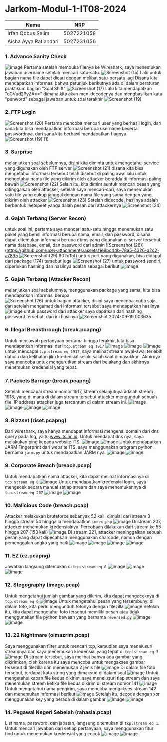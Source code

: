 # Jarkom-Modul-1-IT08-2024

| Nama          | NRP          |
| ------------- | ------------ |
| Irfan Qobus Salim | 5027221058 |
| Aisha Ayya Ratiandari | 5027231056 |

### 1. Advance Sanity Check
![image](https://github.com/user-attachments/assets/f9946ff3-7f82-435a-89ac-1a3bed12c644)
Pertama setelah membuka filenya ke Wireshark, saya menemukan jawaban username setelah mencari satu-satu.
![Screenshot (15)](https://github.com/user-attachments/assets/3cdcbcb9-adf6-45c0-8516-e0e0675c1925)
Lalu untuk bagian nama file dapat dicari dengan melihat satu-persatu lagi
Disana kita mendapatkan informasi bahwa petunjuk berikutnya ada di dalam peraturan praktikum bagian "Soal Shift"
![Screenshot (17)](https://github.com/user-attachments/assets/3074517a-56d1-4008-a727-7497a9f8a646)
Lalu kita mendapatkan "cGVud29yZA==" dimana kita akan men-decodenya dan menghasilkan kata "penword" sebagai jawaban untuk soal terakhir
![Screenshot (19)](https://github.com/user-attachments/assets/cc4de6dd-ad3c-45f7-9f66-d53510a097be)

### 2. FTP Login
![Screenshot (20)](https://github.com/user-attachments/assets/5044a37a-6667-42d5-b6c1-44932cb91bcf)
Pertama mencoba mencari user yang berhasil login, dari sana kita bisa mendapatkan informasi berupa username beserta passwordnya, dari sana kita berhasil mendapatkan flagnya
![Screenshot (19) (1)](https://github.com/user-attachments/assets/e6b54950-ddec-4730-ae19-ce7c41a21297)

### 3. Surprise
melanjutkan soal sebelumnya, disini kita diminta untuk mengetahui service yang digunakan oleh FTP server
![Screenshot (21)](https://github.com/user-attachments/assets/382ca43e-795d-4f25-8b32-305860853daf)
disana kita bisa mengetahui informasi tersebut telah disebut di paling awal
lalu untuk mengetahui nama file yang dikirim oleh attacker beradda di informasi paling bawah
![Screenshot (22)](https://github.com/user-attachments/assets/b532b773-39e5-40e5-9252-0e4661467679)
Selain itu, kita dimint auntuk mencari pesan yang ditinggalkan oleh attacker,
setelah saya mencari-cari, saya menemukan satu file yang cukup janggal dengan nama file yang sama dengan yang dikirim oleh attacker
![Screenshot (23)](https://github.com/user-attachments/assets/34081683-d9f6-4dfc-9588-dd02e426a547)
Setelah didecode, hasilnya adalah berbentuk leetspeet yanga dalah pesan dari attackernya
![Screenshot (24)](https://github.com/user-attachments/assets/ebab4cd2-eb4c-4467-bdce-eb6b90ae383f)

### 4. Gajah Terbang (Server Recon)
untuk soal ini, pertama saya mencari satu-satu hingga menemukan satu paket yang berisi informasi berupa nama, email, dan password, disana dapat ditemukan informasi berupa dbms yang digunakan di server tersebut, nama database, email, dan password dari admin
![Screenshot (28)](https://github.com/user-attachments/assets/1e8bc44b-78a5-4326-a2c2-a7895
![Screenshot (29)](https://github.com/user-attachments/assets/4939a533-2ae5-4a3e-aaf4-49a2799bc575)
802d1bf)
untuk port yang digunakan, bisa didapat dari package (174) tersebut juga
![Screenshot (27)](https://github.com/user-attachments/assets/750287bb-c217-4458-a8a3-557b60b9e451)
untuk password sendiri, diperlukan hashing dan hasilnya adalah sebagai berikut
![image](https://github.com/user-attachments/assets/1db2165d-c75f-43e9-9bf9-6693206b1056)

### 5. Gajah Terbang (Attacker Recon)
melanjutkan soal sebelumnya, menggunakan package yang sama, kita bisa mendapatkan informasi berupa <br>
![Screenshot (26)](https://github.com/user-attachments/assets/31fd5099-46d8-47f5-b6ac-2023e807ff5a)
untuk bagian attacker, disini saya mencoba-coba saja, dan setelah mengamati dari informasi tersebut saya mendapatkan hasilnya
![image](https://github.com/user-attachments/assets/694caa7e-a4c2-466f-8117-c8b1a64baf63)
untuk password dari attacker saya dapatkan dari hashing password tersebut, dan ini hasilnya
![Screenshot 2024-09-19 003635](https://github.com/user-attachments/assets/eb82051d-64a6-4358-8cce-ddce1be59543)

### 6. Illegal Breakthrough (break.pcapng)
Untuk menjawab pertanyaan pertama hingga terakhir, kita bisa mendapatkan informasi dari `tcp.stream eq 1917`
![image](https://github.com/user-attachments/assets/9c92d715-5622-4fe4-b073-20a314fc3753)
![image](https://github.com/user-attachments/assets/e799e963-21ee-4e0d-9013-9a9e80b606f2)
![image](https://github.com/user-attachments/assets/182d8867-1a3c-43aa-a783-cac73b8ce2fa)
untuk mencapai `tcp.stream eq 1917`, saya melihat stream awal-awal terlebih dahulu dan kelihatan jika kredensial selalu salah saat dimasukkan. Akhirnya saya mencoba untuk mengurutkan stream dari belakang dan akhirnya menemukan kredensial yang tepat.

### 7. Packets Barrage (break.pcapng)
Setelah mencapai stream nomor 1917, stream selanjutnya adalah stream 1918, yang di mana di dalam stream tersebut attacker mengunduh sebuah file. IP address attacker juga tercantum di dalam stream ini.
![image](https://github.com/user-attachments/assets/26c7dbd1-d8b0-44b6-8387-9b61a7ee2b9e)
![image](https://github.com/user-attachments/assets/f5084c8a-2a57-400b-9c04-db98ebe4be7f)
![image](https://github.com/user-attachments/assets/5adeb7f6-c0fd-41d0-aac7-2472550f89a8)
![image](https://github.com/user-attachments/assets/19d965d7-3739-4c7f-abee-43da9be2522b)

### 8. Rizzset (riset.pcapng)
Dari wireshark, saya hanya mendapat informasi mengenai domain dari dns query pada log, yaitu www.its.ac.id. Untuk mendapat dns nya, saya melakukan ping kepada website ITS.
![image](https://github.com/user-attachments/assets/d990ce8f-12a1-4718-a9cb-f745b274d169)
![image](https://github.com/user-attachments/assets/283c16e2-ed1c-47c7-9f86-5aa26094b891)
Untuk mendapatkan JARM Fingerprint dari website ITS, saya menggunakan program python bernama `jarm.py` untuk mendapatkan JARM nya.
![image](https://github.com/user-attachments/assets/8130002b-c380-42f8-abf2-141aafbebf2a)
![image](https://github.com/user-attachments/assets/a21abce5-41e8-41f9-82cb-170af6787a75)

### 9. Corporate Breach (breach.pcap)
Untuk mendapatkan nama attacker, kita dapat melihat informasinya di `tcp.stream eq 0`
![image](https://github.com/user-attachments/assets/74a0136b-acca-42ce-ba67-5b490fb10316)
Untuk mendapatkan kredensial login, saya mengecek secara manual setiap stream dan saya menemukannya di `tcp.stream eq 207`
![image](https://github.com/user-attachments/assets/abe47863-0cdd-447a-865f-923d9998573e)
![image](https://github.com/user-attachments/assets/9663c278-545b-4d5a-a2a1-d7f6ea3ff971)

### 10. Malicious Code (breach.pcap)
Attacker melakukan bruteforce sebanyak 52 kali, dimulai dari stream 3 hingga stream 54 hingga ia mendapatkan `index.php`
![image](https://github.com/user-attachments/assets/006aecad-b327-4437-9f78-4d66b69e833c)
Di stream 207, attacker menemukan kredensialnya. Percobaan dilakukan dari stream ke 55 hingga 207 (153 kali)
![image](https://github.com/user-attachments/assets/885d9ae8-c123-4b27-a485-f40fba4b4e59)
Di stream 221, attacker meninggalkan sebuah pesan yang dapat dipecahkan menggunakan charcode, namun dengan pemenggalan angka yang baik
![image](https://github.com/user-attachments/assets/f5240607-d937-4dfe-b0de-2351b32aca15)
![image](https://github.com/user-attachments/assets/39083cab-12b2-477f-aae3-ef9c80985508)
![image](https://github.com/user-attachments/assets/04c707c1-15e2-4bc2-a085-1df83519a4b2)
![image](https://github.com/user-attachments/assets/47e5a8e8-bcc4-4d0e-957a-7fa5db0cc24b)

### 11. EZ (ez.pcapng)
Jawaban langsung ditemukan di `tcp.stream eq 0`
![image](https://github.com/user-attachments/assets/8e3e30ea-964f-4668-a47b-ef9f2d928646)
![image](https://github.com/user-attachments/assets/fc5b2903-b3c7-4aa7-a00e-a95191673d12)
![image](https://github.com/user-attachments/assets/b2983813-9232-4e28-9422-cc925cefadcb)

### 12. Stegography (image.pcap)
Untuk mengetahui jumlah gambar yang dikirim, kita dapat mengeceknya di `tcp.stream eq 0`
![image](https://github.com/user-attachments/assets/fcd2b941-dd87-49ca-8eb1-52d9874a42da)
Untuk mengetahui pesan yang tersembunyi di dalam foto, kita perlu mengunduh fotonya dengan filezilla
![image](https://github.com/user-attachments/assets/51613226-7a15-4319-b40b-fe358f7f6d6e)
Setelah itu, kita dapat mengetahui foto tersebut memiliki pesan atau tidak menggunakan file python bawaan yang bernama `reversed.py`
![image](https://github.com/user-attachments/assets/fc1b3827-e4a1-4a39-b6c2-02fe5061833a)
![image](https://github.com/user-attachments/assets/38fdd95f-220e-4ba1-a903-56a932adc098)

### 13. 22 Nightmare (oimazrim.pcap)
Saya menggunakan filter untuk mencari tcp, kemudian saya menelusuri streamnya dan saya menemukan kredensial yang tepat di `tcp.stream eq 3`
![image](https://github.com/user-attachments/assets/7cb1b610-d517-4143-9902-c51e1aaa91cd)
Di stream tersebut, saya melihat bahwa ada gambar yang dikirimkan, oleh karena itu saya mencoba untuk mengakses gambar tersebut di filezilla dan menemukan 2 jenis file
![image](https://github.com/user-attachments/assets/208b3adf-a147-4368-abf5-658e2b4f6acb)
Di dalam file foto tersebut, terdapat kata string yang dimaksud di dalam soal
![image](https://github.com/user-attachments/assets/e9ceb007-a510-4865-91e8-faaeff6d4b84)
Untuk mengetahui kapan file kedua dikirim, saya menelusuri tiap stream dan saya menemukan stream ketika file kedua dikirim di stream nomor 141
![image](https://github.com/user-attachments/assets/1a34a933-545c-41b6-88e6-3ba45824ef80)
Untuk mengetahui nama pengirim, saya mencoba mengakses stream 142 dan menemukan informasi berikut
![image](https://github.com/user-attachments/assets/13d97a77-0935-4b5f-b0e5-2c869dcdfb66)
Setelah itu, decode dengan xor menggunakan key yang berada di dalam gambar
![image](https://github.com/user-attachments/assets/a95bab2d-cb4e-420d-a13a-01a5a97e9385)
![image](https://github.com/user-attachments/assets/bdbfed38-43de-40ec-83cf-27cde5c225c9)

### 14. Pegawai Negeri Sebelah (rahasia.pcap)
List nama, password, dan jabatan, langsung ditemukan di `tcp.stream eq 1`. Untuk mencari jawaban dari setiap pertanyaan, saya menggunakan fitur find untuk menemukan kredensial yang cocok
![image](https://github.com/user-attachments/assets/8dab55c7-85d4-4d7a-b607-53dde00f2d28)
![image](https://github.com/user-attachments/assets/7d157b48-2bb9-436f-90b4-b3cca842c7e7)




